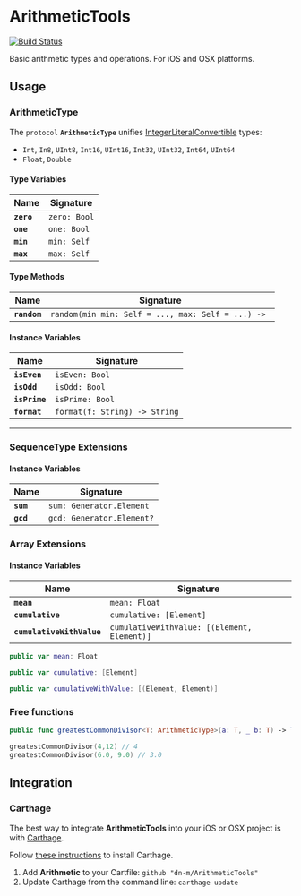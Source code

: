 # ArithmeticTools

[![Build Status](https://travis-ci.org/dn-m/ArithmeticTools.svg)](https://travis-ci.org/dn-m/ArithmeticTools)

Basic arithmetic types and operations. For iOS and OSX platforms.

## Usage

### ArithmeticType

The `protocol` **`ArithmeticType`** unifies [IntegerLiteralConvertible](http://swiftdoc.org/v2.1/protocol/IntegerLiteralConvertible/hierarchy/) types:
- `Int`, `In8`, `UInt8`, `Int16`, `UInt16`, `Int32`, `UInt32`, `Int64`, `UInt64`
- `Float`, `Double`

#### Type Variables
| Name | Signature |
-------|-----------|
| **`zero`**| `zero: Bool` |
| **`one`**| `one: Bool` |
| **`min`**| `min: Self` |
| **`max`**| `max: Self` |

#### Type Methods
| Name | Signature |
-------|-----------|
| **`random`**| `random(min min: Self = ..., max: Self = ...) -> ` |

#### Instance Variables
| Name | Signature |
-------|-----------|
|**`isEven`**| `isEven: Bool`|
|**`isOdd`**| `isOdd: Bool` |
|**`isPrime`**| `isPrime: Bool`|
|**`format`**| `format(f: String) -> String` |

***

### SequenceType Extensions

#### Instance Variables
| Name | Signature |
-------|-----------|
|**`sum`**| `sum: Generator.Element`|
|**`gcd`**| `gcd: Generator.Element?` |

### Array Extensions

#### Instance Variables
| Name | Signature |
-------|-----------|
|**`mean`**|`mean: Float`|  
|**`cumulative`**|`cumulative: [Element]`|
|**`cumulativeWithValue`**|`cumulativeWithValue: [(Element, Element)]`|

```Swift
public var mean: Float
```

```Swift
public var cumulative: [Element]
```

```Swift
public var cumulativeWithValue: [(Element, Element)]
```

### Free functions
```Swift 
public func greatestCommonDivisor<T: ArithmeticType>(a: T, _ b: T) -> T
```

```Swift
greatestCommonDivisor(4,12) // 4
greatestCommonDivisor(6.0, 9.0) // 3.0
```

## Integration

### Carthage
The best way to integrate **ArithmeticTools** into your iOS or OSX project is with [Carthage](https://github.com/Carthage/Carthage).

Follow [these instructions](https://github.com/Carthage/Carthage#installing-carthage) to install Carthage.

1. Add **Arithmetic** to your Cartfile: ```github "dn-m/ArithmeticTools"```
2. Update Carthage from the command line: ```carthage update```
